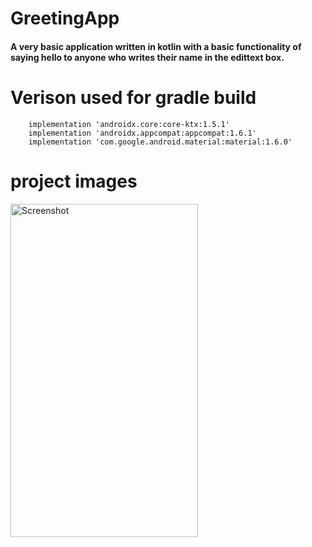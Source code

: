 ﻿# GreetingApp
 <h4>A very basic application written in kotlin with a basic functionality of saying hello to anyone who writes their name in the edittext box.</h4>

# Verison used for gradle build 
```
    implementation 'androidx.core:core-ktx:1.5.1'
    implementation 'androidx.appcompat:appcompat:1.6.1'
    implementation 'com.google.android.material:material:1.6.0'
```
# project images
<img src="https://github.com/AtulRaghuvanshi73/GreetingApp/assets/113249077/787b9c18-0cc7-4e1c-8e7e-aedf05032651" alt="Screenshot" width="300" height="533">
